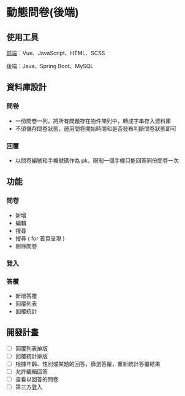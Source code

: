 # 動態問卷(後端)
## 使用工具
[前端](https://github.com/Yuuquoi/surveyWeb)：Vue、JavaScript、HTML、SCSS

後端：Java、Spring Boot、MySQL

## 資料庫設計
### 問卷
+ 一份問卷一列，將所有問題存在物件陣列中，轉成字串存入資料庫
+ 不須儲存問卷狀態，運用問卷開始時間和是否發布判斷問卷狀態即可
### 回覆
+ 以問卷編號和手機號碼作為 pk，限制一個手機只能回答同份問卷一次

## 功能
### 問卷
+ 新增
+ 編輯
+ 搜尋
+ 搜尋 ( for 首頁呈現 )
+ 刪除問卷

### 登入

### 答覆
+ 新增答覆
+ 回覆列表
+ 回覆統計

## 開發計畫
- [ ] 回覆列表排版
- [ ] 回覆統計排版
- [ ] 根據年齡、性別或某題的回答，篩選答覆，重新統計答覆結果
- [ ] 允許編輯回答
- [ ] 查看以回答的問卷
- [ ] 第三方登入
